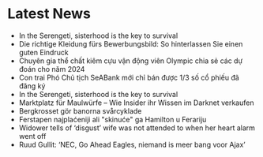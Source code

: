 # Latest News
-  In the Serengeti, sisterhood is the key to survival
-  Die richtige Kleidung fürs Bewerbungsbild: So hinterlassen Sie einen guten Eindruck
-  Chuyên gia thể chất kiêm cựu vận động viên Olympic chia sẻ các dự đoán cho năm 2024
-  Con trai Phó Chủ tịch SeABank mới chỉ bán được 1/3 số cổ phiếu đã đăng ký
-  In the Serengeti, sisterhood is the key to survival
-  Marktplatz für Maulwürfe – Wie Insider ihr Wissen im Darknet verkaufen
-  Bergkrosset gör banorna svårcyklade
-  Ferstapen najplaćeniji ali "skinuće" ga Hamilton u Ferariju
-  Widower tells of ‘disgust’ wife was not attended to when her heart alarm went off
-  Ruud Gullit: ‘NEC, Go Ahead Eagles, niemand is meer bang voor Ajax’

